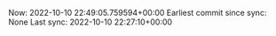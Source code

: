 Now: 2022-10-10 22:49:05.759594+00:00 Earliest commit since sync: None Last sync: 2022-10-10 22:27:10+00:00
